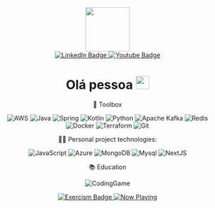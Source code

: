<div id="header" align="center">
  <div id="header" align="center">
  <img src="https://media.giphy.com/media/M9gbBd9nbDrOTu1Mqx/giphy.gif" width="100"/>
  </div>

  <div id="badges">
    <a href="https://www.linkedin.com/in/bruno-daniel43/">
      <img src="https://img.shields.io/badge/LinkedIn-blue?style=for-the-badge&logo=linkedin&logoColor=white" alt="LinkedIn Badge"/>
    </a>
    <a href="https://www.youtube.com/channel/UC7AV9PStGn5pD7pH3DsVMOg">
      <img src="https://img.shields.io/badge/YouTube-red?style=for-the-badge&logo=youtube&logoColor=white" alt="Youtube Badge"/>
    </a>
  </div>
  <h1>
    Olá pessoa 
    <img src="https://media.giphy.com/media/hvRJCLFzcasrR4ia7z/giphy.gif" width="30px"/>
  </h1>
  
🧰 Toolbox 

![AWS](https://img.shields.io/badge/AWS-%23FF9900.svg?style=for-the-badge&logo=amazon-aws&logoColor=white)
![Java](https://img.shields.io/badge/java-%23ED8B00.svg?style=for-the-badge&logo=openjdk&logoColor=white)
![Spring](https://img.shields.io/badge/spring-%236DB33F.svg?style=for-the-badge&logo=spring&logoColor=white)
![Kotlin](https://img.shields.io/badge/kotlin-%237F52FF.svg?style=for-the-badge&logo=kotlin&logoColor=white)
![Python](https://img.shields.io/badge/python-3670A0?style=for-the-badge&logo=python&logoColor=ffdd54)
![Apache Kafka](https://img.shields.io/badge/Apache%20Kafka-000?style=for-the-badge&logo=apachekafka)
![Redis](https://img.shields.io/badge/redis-%23DD0031.svg?&style=for-the-badge&logo=redis&logoColor=white)
![Docker](https://img.shields.io/badge/docker-%230db7ed.svg?style=for-the-badge&logo=docker&logoColor=white)
![Terraform](https://img.shields.io/badge/terraform-%235835CC.svg?style=for-the-badge&logo=terraform&logoColor=white)
![Git](https://img.shields.io/badge/git-%23F05033.svg?style=for-the-badge&logo=git&logoColor=white)

👨‍💻 Personal project technologies:

![JavaScript](https://img.shields.io/badge/javascript-%23323330.svg?style=for-the-badge&logo=javascript&logoColor=%23F7DF1E)
![Azure](https://img.shields.io/badge/azure-%230072C6.svg?style=for-the-badge&logo=microsoftazure&logoColor=white)
![MongoDB](https://img.shields.io/badge/MongoDB-4EA94B?style=for-the-badge&logo=mongodb&logoColor=white)
![Mysql](https://img.shields.io/badge/MySQL-005C84?style=for-the-badge&logo=mysql&logoColor=white)
![NextJS](https://img.shields.io/badge/next%20js-000000?style=for-the-badge&logo=nextdotjs&logoColor=white)


📚 Education

![CodingGame](https://img.shields.io/badge/CodinGame-F2BB13?style=for-the-badge&logo=codingame&logoColor=white)

<a href="https://exercism.org/profiles/BrunoDanielPF">
  <img src="https://img.shields.io/badge/Exercism-009CAB?style=for-the-badge&logo=exercism&logoColor=white" alt="Exercism Badge"/>
</a>  
  <a href="https://open.spotify.com/user/frandalozzo-br">
    <img src="https://novatorem-git-main-brunodanielpf.vercel.app/api/spotify" alt="Now Playing">
  </a>
</div>




